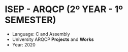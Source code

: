 # ISEP - ARQCP (2º YEAR - 1º SEMESTER)
* Language: C and Assembly
* University ARQCP **Projects** and **Works**
* Year: 2020
